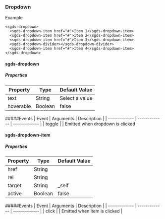 ### Dropdown
Example
```
<sgds-dropdown>
  <sgds-dropdown-item href="#">Item 1</sgds-dropdown-item>
  <sgds-dropdown-item href="#">Item 2</sgds-dropdown-item>
  <sgds-dropdown-item href="#">Item 3</sgds-dropdown-item>
  <sgds-dropdown-divider></sgds-dropdown-divider>
  <sgds-dropdown-item href="#">Item 4</sgds-dropdown-item>
</sgds-dropdown>
```
#### sgds-dropdown
##### Properties
| Property  | Type | Default Value |
| ------------- | ------------- | ------------- |
|  text | String  | Select a value |
| hoverable  | Boolean  | false |
#####Events
| Event  | Arguments | Description |
| ------------- | ------------- | ------------- |
| toggle  |   | Emitted when dropdown is clicked |

#### sgds-dropdown-item
##### Properties
| Property  | Type | Default Value |
| ------------- | ------------- | ------------- |
|  href | String  |  |
| rel  | String  |  |
| target  | String  | _self |
| active  | Boolean  | false |
#####Events
| Event  | Arguments | Description |
| ------------- | ------------- | ------------- |
| click  |   | Emitted when item is clicked |
